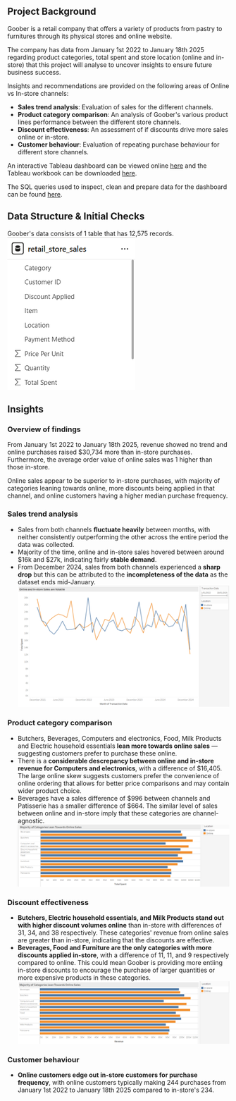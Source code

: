 ## Project Background

Goober is a retail company that offers a variety of products from pastry to furnitures through its physical stores and online website. 

The company has data from January 1st 2022 to January 18th 2025 regarding product categories, total spent and store location (online and in-store) that this project will analyse to uncover insights to ensure future business success.

Insights and recommendations are provided on the following areas of Online vs In-store channels:
- **Sales trend analysis**: Evaluation of sales for the different channels.
- **Product category comparison**: An analysis of Goober's various product lines performance between the different store channels.
- **Discount effectiveness**: An assessment of if discounts drive more sales online or in-store.
- **Customer behaviour**: Evaluation of repeating purchase behaviour for different store channels. 

An interactive Tableau dashboard can be viewed online [here](https://public.tableau.com/app/profile/douglas.tan3479/viz/retail_sales_portfolio/OnlinevsIn-storedashboard) and the Tableau workbook can be downloaded [here](https://github.com/dtan20441/portfolio_online_vs_in-store/blob/main/retail_sales_portfolio.twbx).

The SQL queries used to inspect, clean and prepare data for the dashboard can be found [here](https://github.com/dtan20441/portfolio_online_vs_in-store/blob/main/retail_sales.sql). 

## Data Structure & Initial Checks
Goober's data consists of 1 table that has 12,575 records.  
![Schema](https://github.com/dtan20441/portfolio_online_vs_in-store/blob/main/Screenshots/Schema.png)

## Insights
### Overview of findings
From January 1st 2022 to January 18th 2025, revenue showed no trend and online purchases raised $30,734 more than in-store purchases. Furthermore, the average order value of online sales was 1 higher than those in-store.

Online sales appear to be superior to in-store purchases, with majority of categories leaning towards online, more discounts being applied in that channel, and online customers having a higher median purchase frequency.

### Sales trend analysis
- Sales from both channels **fluctuate heavily** between months, with neither consistently outperforming the other across the entire period the data was collected.
- Majority of the time, online and in-store sales hovered between around $16k and $27k, indicating fairly **stable demand**.
- From December 2024, sales from both channels experienced a **sharp drop** but this can be attributed to the **incompleteness of the data** as the dataset ends mid-January.  
![Sales trend graph](https://github.com/dtan20441/portfolio_online_vs_in-store/blob/main/Screenshots/sales%20trend.png)

### Product category comparison
- Butchers, Beverages, Computers and electronics, Food, Milk Products and Electric household essentials **lean more towards online sales** — suggesting customers prefer to purchase these online.
- There is a **considerable descrepancy between online and in-store revenue for Computers and electronics**, with a difference of $16,405. The large online skew suggests customers prefer the convenience of online ordering that allows for better price comparisons and may contain wider product choice.
- Beverages have a sales difference of $996 between channels and Patisserie has a smaller difference of $664. The similar level of sales between online and in-store imply that these categories are channel-agnostic.
![Product category comparison graph](https://github.com/dtan20441/portfolio_online_vs_in-store/blob/main/Screenshots/category%20comparison.png)

### Discount effectiveness
- **Butchers, Electric household essentials, and Milk Products stand out with higher discount volumes online** than in-store with differences of 31, 34, and 38 respectively. These categories' revenue from online sales are greater than in-store, indicating that the discounts are effective.
- **Beverages, Food and Furniture are the only categories with more discounts applied in-store**, with a difference of 11, 11, and 9 respectively compared to online. This could mean Goober is providing more entiing in-store discounts to encourage the purchase of larger quantities or more expensive products in these categories.
![discount graph](https://github.com/dtan20441/portfolio_online_vs_in-store/blob/main/Screenshots/discounts%20applied.png)

### Customer behaviour 
- **Online customers edge out in-store customers for purchase frequency**, with online customers typically making 244 purchases from January 1st 2022 to January 18th 2025 compared to in-store's 234.  
